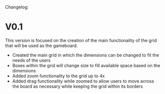 
Changelog:
 # V0.1
 This version is focused on the creation of the main functionality of the grid that will be used as the gameboard.
 * Created the main grid in which the dimensions can be changed to fit the needs of the users
 * Boxes within the grid will change size to fill available space based on the dimensions
 * Added zoom functionality to the grid up to 4x
 * Added drag functionality while zoomed to allow users to move across the board as necessary while keeping the grid within its borders

